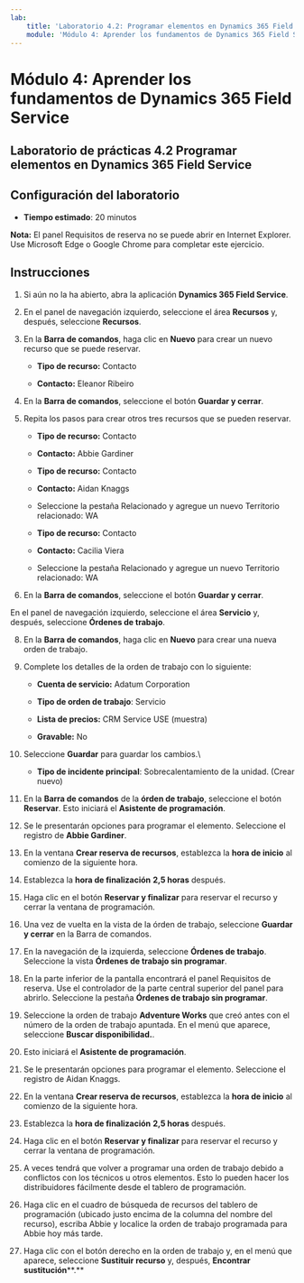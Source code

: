 ```yaml
---
lab:
    title: 'Laboratorio 4.2: Programar elementos en Dynamics 365 Field Service'
    module: 'Módulo 4: Aprender los fundamentos de Dynamics 365 Field Service'
---
```


Módulo 4: Aprender los fundamentos de Dynamics 365 Field Service
========================

## Laboratorio de prácticas 4.2 Programar elementos en Dynamics 365 Field Service

## Configuración del laboratorio

  - **Tiempo estimado**: 20 minutos

  **Nota:** El panel Requisitos de reserva no se puede abrir en Internet Explorer. Use Microsoft Edge o Google Chrome para completar este ejercicio.
  
## Instrucciones

1. Si aún no la ha abierto, abra la aplicación **Dynamics 365 Field Service**. 

2. En el panel de navegación izquierdo, seleccione el área **Recursos** y, después, seleccione **Recursos**.

3. En la **Barra de comandos**, haga clic en **Nuevo** para crear un nuevo recurso que se puede reservar.

	- **Tipo de recurso:** Contacto

	- **Contacto:** Eleanor Ribeiro

4. En la **Barra de comandos**, seleccione el botón **Guardar y cerrar**.

5. Repita los pasos para crear otros tres recursos que se pueden reservar.

	- **Tipo de recurso:** Contacto

	- **Contacto:** Abbie Gardiner


	- **Tipo de recurso:** Contacto

	- **Contacto:** Aidan Knaggs
	
	- Seleccione la pestaña Relacionado y agregue un nuevo Territorio relacionado: WA


	- **Tipo de recurso:** Contacto

	- **Contacto:** Cacilia Viera
	
	- Seleccione la pestaña Relacionado y agregue un nuevo Territorio relacionado: WA


6. En la **Barra de comandos**, seleccione el botón **Guardar y cerrar**.

En el panel de navegación izquierdo, seleccione el área **Servicio** y, después, seleccione **Órdenes de trabajo**.

8. En la **Barra de comandos**, haga clic en **Nuevo** para crear una nueva orden de trabajo.

9. Complete los detalles de la orden de trabajo con lo siguiente:

	- **Cuenta de servicio:** Adatum Corporation

	- **Tipo de orden de trabajo**: Servicio

	- **Lista de precios:** CRM Service USE (muestra)

	- **Gravable:** No

10. Seleccione **Guardar** para guardar los cambios.\

	- **Tipo de incidente principal**: Sobrecalentamiento de la unidad. (Crear nuevo)

11. En la **Barra de comandos** de la **órden de trabajo**, seleccione el botón **Reservar**. Esto iniciará el **Asistente de programación**. 

12. Se le presentarán opciones para programar el elemento. Seleccione el registro de **Abbie Gardiner**.

13. En la ventana **Crear reserva de recursos**, establezca la **hora de inicio** al comienzo de la siguiente hora.

14. Establezca la **hora de finalización** **2,5 horas** después. 

15. Haga clic en el botón **Reservar y finalizar** para reservar el recurso y cerrar la ventana de programación. 

16. Una vez de vuelta en la vista de la órden de trabajo, seleccione **Guardar y cerrar** en la Barra de comandos. 

17. En la navegación de la izquierda, seleccione **Órdenes de trabajo**. Seleccione la vista **Órdenes de trabajo sin programar**.

18. En la parte inferior de la pantalla encontrará el panel Requisitos de reserva. Use el controlador de la parte central superior del panel para abrirlo. Seleccione la pestaña **Órdenes de trabajo sin programar**.

19. Seleccione la orden de trabajo **Adventure Works** que creó antes con el número de la orden de trabajo apuntada. En el menú que aparece, seleccione **Buscar disponibilidad.**. 

20. Esto iniciará el **Asistente de programación**. 

21. Se le presentarán opciones para programar el elemento. Seleccione el registro de Aidan Knaggs.

22. En la ventana **Crear reserva de recursos**, establezca la **hora de inicio** al comienzo de la siguiente hora.

23. Establezca la **hora de finalización** **2,5 horas** después. 

24. Haga clic en el botón **Reservar y finalizar** para reservar el recurso y cerrar la ventana de programación. 

25. A veces tendrá que volver a programar una orden de trabajo debido a conflictos con los técnicos u otros elementos. Esto lo pueden hacer los distribuidores fácilmente desde el tablero de programación. 

26. Haga clic en el cuadro de búsqueda de recursos del tablero de programación (ubicado justo encima de la columna del nombre del recurso), escriba Abbie y localice la orden de trabajo programada para Abbie hoy más tarde. 

27. Haga clic con el botón derecho en la orden de trabajo y, en el menú que aparece, seleccione **Sustituir recurso** y, después, **Encontrar sustitución****.**

